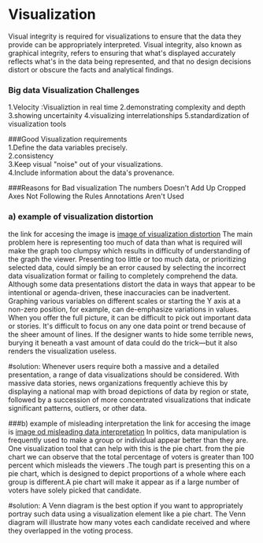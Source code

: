# Visualization
Visual integrity is required for visualizations to ensure that the data they provide can be appropriately interpreted. Visual integrity, also known as graphical integrity,
refers to ensuring that what's displayed accurately reflects what's in the data being represented, and that no design decisions distort or obscure the facts and analytical findings.


### Big data Visualization Challenges
1.Velocity :Visualiztion in real time
2.demonstrating complexity and depth
3.showing uncertainity
4.visualizing interrelationships
5.standardization of visualization tools
 
###Good Visualization requirements                                  
1.Define the data variables precisely.                             
2.consistency 									 
3.Keep visual "noise" out of your visualizations.			 
4.Include information about the data's provenance.

 			  
###Reasons for Bad visualization
The numbers Doesn't Add Up
Cropped Axes 
Not Following the Rules
Annotations Aren't Used

### a) example of visualization distortion
the link for accesing the image is [image of visualization distortion](https://learningsolutionsmag.com/sites/default/files/inline-images/7441_Figure2.png)
The main problem here is representing too much of data than what is required will make the graph too  clumpsy which results in difficulty of understanding of the graph 
the viewer.
Presenting too little or too much data, or prioritizing selected data, could simply be an error caused by selecting the incorrect data visualization format or failing to completely 
comprehend the data. Although some data presentations distort the data in ways that appear to be intentional or agenda-driven, these inaccuracies can be inadvertent.
Graphing various variables on different scales or starting the Y axis at a non-zero position, for example, can de-emphasize variations in values.
When you offer the full picture, it can be difficult to pick out important data or stories. It's difficult to focus on any one data point or trend because of the sheer amount of lines.
If the designer wants to hide some terrible news, burying it beneath a vast amount of data could do the trick—but it also renders the visualization useless.

#solution:
Whenever users require both a massive and a detailed presentation, a range of data visualizations should be considered. With massive data stories, news organizations frequently achieve
this by displaying a national map with broad depictions of data by region or state, followed by a succession of more concentrated visualizations that indicate significant patterns, 
outliers, or other data.

###b) example of misleading interpretation
the link for accesing the image is [image od misleading data interpretation](https://rigorousthemescom-ebizon.netdna-ssl.com/blog/wp-content/uploads/2021/03/screely-1614678833202.png)
In politics, data manipulation is frequently used to make a group or individual appear better than they are. One visualization tool that can help with this is the pie chart.
from the pie chart we can observe that the total percentage of voters is greater than 100 percent which misleads the viewers .The tough part is presenting this on a pie chart,
which is designed to depict proportions of a whole where each group is different.A pie chart will make it appear as if a large number of voters have solely picked that candidate.

#solution:
A Venn diagram is the best option if you want to appropriately portray such data using a visualization element like a pie chart. The Venn diagram will illustrate how many votes
each candidate received and where they overlapped in the voting process.


